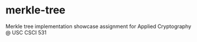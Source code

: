 # merkle-tree
Merkle tree implementation showcase assignment for Applied Cryptography @ USC CSCI 531
